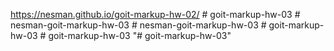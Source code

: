 https://nesman.github.io/goit-markup-hw-02/
#   g o i t - m a r k u p - h w - 0 3  
 #   n e s m a n - g o i t - m a r k u p - h w - 0 3  
 #   n e s m a n - g o i t - m a r k u p - h w - 0 3  
 #   g o i t - m a r k u p - h w - 0 3  
 #   g o i t - m a r k u p - h w - 0 3  
 "# goit-markup-hw-03" 
